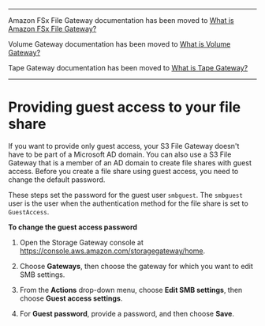 --------

Amazon FSx File Gateway documentation has been moved to [What is Amazon FSx File Gateway?](https://docs.aws.amazon.com/filegateway/latest/filefsxw/WhatIsStorageGateway.html)

Volume Gateway documentation has been moved to [What is Volume Gateway?](https://docs.aws.amazon.com/storagegateway/latest/vgw/WhatIsStorageGateway.html)

Tape Gateway documentation has been moved to [What is Tape Gateway?](https://docs.aws.amazon.com/storagegateway/latest/tgw/WhatIsStorageGateway.html)

--------

# Providing guest access to your file share<a name="guest-access"></a>

If you want to provide only guest access, your S3 File Gateway doesn't have to be part of a Microsoft AD domain\. You can also use a S3 File Gateway that is a member of an AD domain to create file shares with guest access\. Before you create a file share using guest access, you need to change the default password\.

These steps set the password for the guest user `smbguest`\. The `smbguest` user is the user when the authentication method for the file share is set to `GuestAccess`\.

**To change the guest access password**

1. Open the Storage Gateway console at [https://console\.aws\.amazon\.com/storagegateway/home](https://console.aws.amazon.com/storagegateway/)\.

1. Choose **Gateways**, then choose the gateway for which you want to edit SMB settings\.

1. From the **Actions** drop\-down menu, choose **Edit SMB settings**, then choose **Guest access settings**\.

1. For **Guest password**, provide a password, and then choose **Save**\.